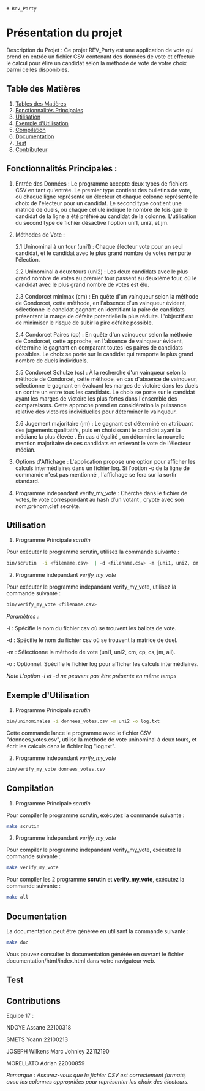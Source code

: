                                                                                            # Rev_Party

# Présentation du projet

Description du Projet :
Ce projet REV_Party est une application de vote qui prend en entrée un fichier CSV contenant des données de vote et effectue le calcul pour élire un candidat selon la méthode de vote de votre choix parmi celles disponibles.


## Table des Matières

1. [Tables des Matières](#table-des-matières)
2. [Fonctionnalités Principales](#fonctionnalités-principales)
3. [Utilisation](#utilisation)
4. [Exemple d'Utilisation](#exemple-dutilisation)
5. [Compilation](#compilation)
6. [Documentation](#documentation)
7. [Test](#test)
8. [Contributeur](#contributions)


## Fonctionnalités Principales :

1. Entrée des Données :
Le programme accepte deux types de fichiers CSV en tant qu'entrée. Le premier type contient des bulletins de vote, où chaque ligne représente un électeur et chaque colonne représente le choix de l'électeur pour un candidat. Le second type contient une matrice de duels, où chaque cellule indique le nombre de fois que le candidat de la ligne a été préféré au candidat de la colonne. L'utilisation du second type de fichier désactive l'option uni1, uni2, et jm.


2. Méthodes de Vote :
   
   2.1 Uninominal à un tour (uni1) : Chaque électeur vote pour un seul candidat, et le candidat avec le plus grand nombre de votes remporte l'élection.

   2.2 Uninominal à deux tours (uni2) : Les deux candidats avec le plus grand nombre de votes au premier tour passent au deuxième tour, où le candidat avec le plus grand nombre de votes est élu.

   2.3 Condorcet minimax (cm) : En quête d'un vainqueur selon la méthode de Condorcet, cette méthode, en l'absence d'un vainqueur évident, sélectionne le candidat gagnant en identifiant la paire de candidats présentant la marge de défaite potentielle la plus réduite. L'objectif est de minimiser le risque de subir la pire défaite possible.

   2.4 Condorcet Paires (cp) : En quête d'un vainqueur selon la méthode de Condorcet, cette approche, en l'absence de vainqueur évident, détermine le gagnant en comparant toutes les paires de candidats possibles. Le choix se porte sur le candidat qui remporte le plus grand nombre de duels individuels.

   2.5 Condorcet Schulze (cs) : À la recherche d'un vainqueur selon la méthode de Condorcet, cette méthode, en cas d'absence de vainqueur, sélectionne le gagnant en évaluant les marges de victoire dans les duels un contre un entre tous les candidats. Le choix se porte sur le candidat ayant les marges de victoire les plus fortes dans l'ensemble des comparaisons. Cette approche prend en considération la puissance relative des victoires individuelles pour déterminer le vainqueur.

   2.6 Jugement majoritaire (jm) : Le gagnant est déterminé en attribuant des jugements qualitatifs, puis en choisissant le candidat ayant la médiane la plus élevée . En cas d'égalité , on détermine la nouvelle mention majoritaire de ces candidats en enlevant le vote de l'électeur médian.

3. Options d'Affichage : 
L'application propose une option pour afficher les calculs intermédiaires dans un fichier log. Si l'option -o de la ligne de commande n'est pas mentionné , l'affichage se fera sur la sortir standard.

4. Programme indepandant verify_my_vote :
Cherche dans le fichier de votes, le vote correspondant au hash d’un votant , crypté avec son nom,prénom,clef secrète.
     

## Utilisation


1. Programme Principale *scrutin*

Pour exécuter le programme scrutin, utilisez la commande suivante :

```bash
bin/scrutin  -i <filename.csv>  | -d <filename.csv> -m {uni1, uni2, cm, cp, cs, jm, all} [-o <log_file>]
```

2. Programme indepandant *verify_my_vote*
   
Pour exécuter le programme indepandant verify_my_vote, utilisez la commande suivante :

```bash
bin/verify_my_vote <filename.csv> 
```




*Paramètres :*

-i : Spécifie le nom du fichier csv où se trouvent les ballots de vote.

-d : Spécifie le nom du fichier csv où se trouvent la matrice de duel.

-m : Sélectionne la méthode de vote (uni1, uni2, cm, cp, cs, jm, all).

-o : Optionnel. Spécifie le fichier log pour afficher les calculs intermédiaires.

*Note L'option -i et -d ne peuvent pas être présente en même temps*



## Exemple d'Utilisation 



1. Programme Principale *scrutin*

```bash
bin/uninominales -i donnees_votes.csv -m uni2 -o log.txt
```

Cette commande lance le programme avec le fichier CSV "donnees_votes.csv", utilise la méthode de vote uninominal à deux tours, et écrit les calculs dans le fichier log "log.txt".

2. Programme indepandant *verify_my_vote*
```bash
bin/verify_my_vote donnees_votes.csv
```


## Compilation

1. Programme Principale *scrutin*
   
Pour compiler le programme scrutin, exécutez la commande suivante :

```bash
make scrutin
```
2. Programme indepandant *verify_my_vote*
   
Pour compiler le programme indepandant verify_my_vote, exécutez la commande suivante :

```bash
make verify_my_vote
```

Pour compiler les 2 programme **scrutin** et **verify_my_vote**, exécutez la commande suivante :
```bash
make all
```


## Documentation

La documentation peut être générée en utilisant la commande suivante :

```bash
make doc
```

Vous pouvez consulter la documentation générée en ouvrant le fichier documentation/html/index.html dans votre navigateur web.


## Test



## Contributions

Equipe 17 :

NDOYE Assane 22100318

SMETS Yoann  22100213 

JOSEPH Wilkens Marc Johnley 22112190  

MORELLATO Adrian 22000859

*Remarque :*
*Assurez-vous que le fichier CSV est correctement formaté, avec les colonnes appropriées pour représenter les choix des électeurs.*
